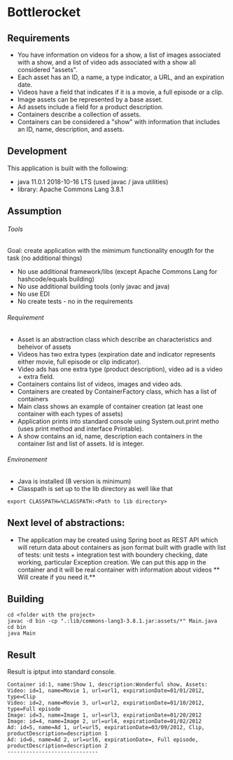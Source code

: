 # Bottlerocket

## Requirements
- You have information on videos for a show, a list of images associated with a show, and a list of video ads associated with a show all considered "assets".
- Each asset has an ID, a name, a type indicator, a URL, and an expiration date.
- Videos have a field that indicates if it is a movie, a full episode or a clip.
- Image assets can be represented by a base asset.
- Ad assets include a field for a product description.
- Containers describe a collection of assets.
- Containers can be considered a "show" with information that includes an ID, name, description, and assets.

## Development

This application is built with the following:
- java 11.0.1 2018-10-16 LTS (used javac / java utilities)
- library: Apache Commons Lang 3.8.1

## Assumption

###### Tools
Goal: create application with the mimimum functionality enougth for the task (no additional things)
- No use additional framework/libs (except Apache Commons Lang for hashcode/equals building)
- No use additional building tools (only javac and java)
- No use EDI 
- No create tests - no in the requirements 

###### Requirement

- Asset is an abstraction class which describe an characteristics and beheivor of assets
- Videos has two extra types (expiration date and indicator represents either movie, full episode or clip indicator).
- Video ads has one extra type (product description), video ad is a video + extra field.
- Containers contains list of videos, images and video ads.
- Containers are created by ContainerFactory class, which has a list of containers
- Main class shows an example of container creation (at least one container with each types of assets)
- Application prints into standard console using System.out.print metho (uses print method and interface Printable).
- A show contains an id, name, description each containers in the container list and list of assets. Id is integer. 

###### Environement
- Java is installed (8 version is minimum)
- Classpath is set up to the lib directory as well like that 
```
export CLASSPATH=%CLASSPATH:<Path to lib directory>
```
## Next level of abstractions:

- The application may be created using Spring boot as REST API which will return data about containers as json format built with gradle with list of tests: unit tests + integration test with boundery checking, date working, particular Exception creation. We can put this app in the container and it will be real container with information about videos 
** Will create if you need it.**

## Building
```
cd <folder with the project>
javac -d bin -cp ".:lib/commons-lang3-3.8.1.jar:assets/*" Main.java
cd bin
java Main
```
## Result
Result is iptput into standard console.
```
Container id:1, name:Show 1, description:Wonderful show, Assets:
Video: id=1, name=Movie 1, url=url1, expirationDate=01/01/2012, type=Clip
Video: id=2, name=Movie 3, url=url2, expirationDate=01/10/2012, type=Full episode
Image: id=3, name=Image 1, url=url3, expirationDate=01/20/2012
Image: id=4, name=Image 2, url=url4, expirationDate=01/02/2012
Ad: id=5, name=Ad 1, url=url5, expirationDate=03/09/2012, Clip, productDescription=description 1
Ad: id=6, name=Ad 2, url=url6, expirationDate=, Full episode, productDescription=description 2
-----------------------------
```
